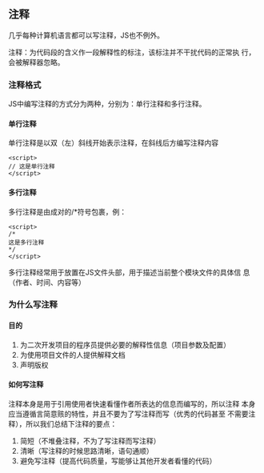 ## 注释

几乎每种计算机语言都可以写注释，JS也不例外。

注释：为代码段的含义作一段解释性的标注，该标注并不干扰代码的正常执
行，会被解释器忽略。

### 注释格式

JS中编写注释的方式分为两种，分别为：单行注释和多行注释。

#### 单行注释

单行注释是以双（左）斜线开始表示注释，在斜线后方编写注释内容

```
<script>
// 这是单行注释
</script>
```

#### 多行注释

多行注释是由成对的/*符号包裹，例：

```
<script>
/*
这是多行注释
*/
</script>
```

多行注释经常用于放置在JS文件头部，用于描述当前整个模块文件的具体信
息（作者、时间、内容等）

### 为什么写注释

#### 目的

1. 为二次开发项目的程序员提供必要的解释性信息（项目参数及配置）
2. 为使用项目文件的人提供解释文档
3. 声明版权

#### 如何写注释

注释本身是用于引用使用者快速看懂作者所表达的信息而编写的，所以注释
本身应当遵循言简意赅的特性，并且不要为了写注释而写（优秀的代码甚至
不需要注释），所以我们总结下注释的要点：

   1. 简短（不堆叠注释，不为了写注释而写注释）
   2. 清晰（写注释的时候思路清晰，语句通顺）
   3. 避免写注释（提高代码质量，写能够让其他开发者看懂的代码）





